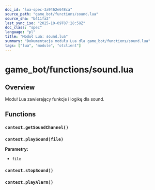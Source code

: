 ```yaml
---
doc_id: "lua-spec-3a9462e648ca"
source_path: "game_bot/functions/sound.lua"
source_sha: "b411fa2"
last_sync_iso: "2025-10-09T07:28:58Z"
doc_class: "spec"
language: "pl"
title: "Moduł Lua: sound.lua"
summary: "Dokumentacja modułu Lua dla game_bot/functions/sound.lua"
tags: ["lua", "module", "otclient"]
---
```


# game_bot/functions/sound.lua

## Overview

Moduł Lua zawierający funkcje i logikę dla sound.

## Functions

### `context.getSoundChannel()`

### `context.playSound(file)`

**Parametry:**

- `file`

### `context.stopSound()`

### `context.playAlarm()`
